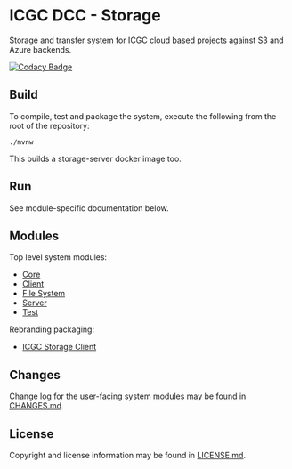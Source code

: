 # ICGC DCC - Storage

Storage and transfer system for ICGC cloud based projects against S3 and Azure backends.

[![Codacy Badge](https://api.codacy.com/project/badge/Grade/201ae314ab3842baad25bc820069e90a)](https://www.codacy.com/app/icgc-dcc/dcc-storage?utm_source=github.com&amp;utm_medium=referral&amp;utm_content=icgc-dcc/dcc-storage&amp;utm_campaign=Badge_Grade)

## Build

To compile, test and package the system, execute the following from the root of the repository:

```shell
./mvnw
```

This builds a storage-server docker image too.

## Run

See module-specific documentation below.

## Modules
Top level system modules:

- [Core](dcc-storage-core/README.md)
- [Client](dcc-storage-client/README.md)
- [File System](dcc-storage-fs/README.md)
- [Server](dcc-storage-server/README.md)
- [Test](dcc-storage-test/README.md)

Rebranding packaging:

- [ICGC Storage Client](icgc-storage-client/README.md) 

## Changes

Change log for the user-facing system modules may be found in [CHANGES.md](CHANGES.md).

## License

Copyright and license information may be found in [LICENSE.md](LICENSE.md).


